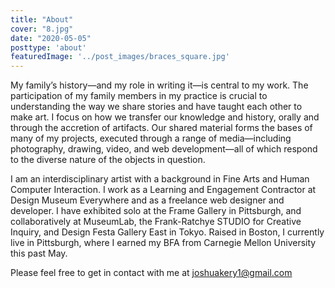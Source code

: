 ```yaml
---
title: "About"
cover: "8.jpg"
date: "2020-05-05"
posttype: 'about'
featuredImage: '../post_images/braces_square.jpg'
---
```


My family’s history—and my role in writing it—is central to my work. The participation of my family members in my practice is crucial to understanding the way we share stories and have taught each other to make art. I focus on how we transfer our knowledge and history, orally and through the accretion of artifacts. Our shared material forms the bases of many of my projects, executed through a range of media—including photography, drawing, video, and web development—all of which respond to the diverse nature of the objects in question. 

I am an interdisciplinary artist with a background in Fine Arts and Human Computer Interaction. I work as a Learning and Engagement Contractor at Design Museum Everywhere and as a freelance web designer and developer. I have exhibited solo at the Frame Gallery in Pittsburgh, and collaboratively at MuseumLab, the Frank-Ratchye STUDIO for Creative Inquiry, and Design Festa Gallery East in Tokyo. Raised in Boston, I currently live in Pittsburgh, where I earned my BFA from Carnegie Mellon University this past May. 

Please feel free to get in contact with me at <a href="mailto:joshuakery1@gmail.com">joshuakery1@gmail.com</a>
